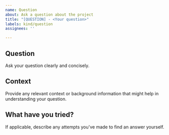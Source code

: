 ```yaml
---
name: Question
about: Ask a question about the project
title: "[QUESTION] - <Your question>"
labels: kind/question
assignees: ''

---
```


## Question

Ask your question clearly and concisely.

## Context

Provide any relevant context or background information that might help in understanding your question.

## What have you tried?

If applicable, describe any attempts you've made to find an answer yourself.
